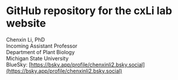 # GitHub repository for the cxLi lab website  
Chenxin Li, PhD  
Incoming Assistant Professor   
Department of Plant Biology  
Michigan State University  
BlueSky: [https://bsky.app/profile/chenxinli2.bsky.social](https://bsky.app/profile/chenxinli2.bsky.social)  
